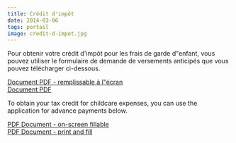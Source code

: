 ```yaml
---
title: Crédit d'impôt
date: 2014-03-06
tags: portail
image: credit-d-impot.jpg
---
```

Pour obtenir votre crédit d'impôt pour les frais de garde d"enfant, vous pouvez utiliser le formulaire de demande de versements anticipés que vous pouvez télécharger ci-dessous.

[Document PDF - remplissable à l"écran](/files/blog/demande-versements-anticipes-2014-remplissable.pdf)  
[Document PDF](/files/blog/demande-versements-anticipes-2014.pdf)

To obtain your tax credit for childcare expenses, you can use the application for advance payments below.

[PDF Document - on-screen fillable](/files/blog/application-for-advance-payments-2014-fillable.pdf)  
[PDF Document - print and fill](/files/blog/application-for-advance-payments-2014.pdf)